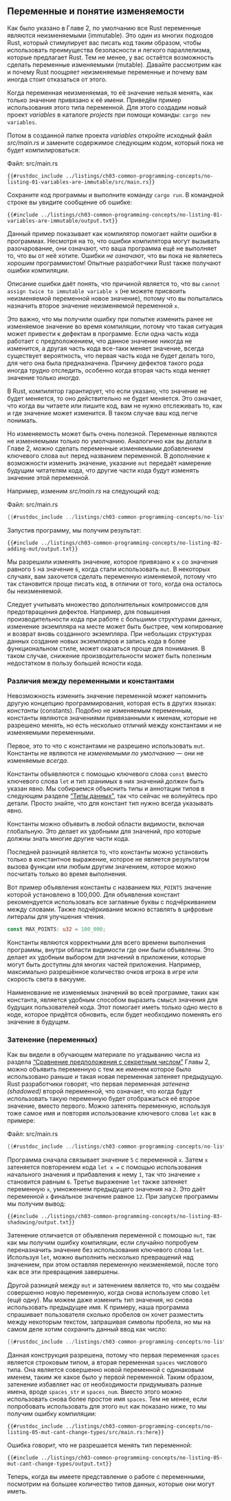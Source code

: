 ## Переменные и понятие изменяемости

Как было указано в Главе 2, по умолчанию все Rust переменные являются неизменяемыми (immutable). Это один из многих подходов Rust, который стимулирует вас писать код таким образом, чтобы использовать преимущества безопасности и легкого параллелизма, которые предлагает Rust. Тем не менее, у вас остаётся возможность сделать переменные изменяемыми (mutable). Давайте рассмотрим как и почему Rust поощряет неизменяемые переменные и почему вам иногда стоит отказаться от этого.

Когда переменная неизменяемая, то её значение нельзя менять, как только значение привязано к её имени. Приведём пример использования этого типа переменной. Для этого создадим новый проект *variables* в каталоге *projects* при помощи команды: `cargo new variables`.

Потом в созданной папке проекта *variables* откройте исходный файл *src/main.rs* и замените содержимое следующим кодом, который пока не будет компилироваться:

<span class="filename">Файл: src/main.rs</span>

```rust,ignore,does_not_compile
{{#rustdoc_include ../listings/ch03-common-programming-concepts/no-listing-01-variables-are-immutable/src/main.rs}}
```

Сохраните код программы и выполните команду `cargo run`. В командной строке вы увидите сообщение об ошибке:

```console
{{#include ../listings/ch03-common-programming-concepts/no-listing-01-variables-are-immutable/output.txt}}
```

Данный пример показывает как компилятор помогает найти ошибки в программах. Несмотря на то, что ошибки компилятора могут вызывать разочарование, они означают, что ваша программа ещё не выполняет то, что вы от неё хотите. Ошибки *не означают*, что вы пока не являетесь хорошим программистом! Опытные разработчики Rust также получают ошибки компиляции.

Описание ошибки даёт понять, что причиной является то, что вы `cannot assign twice to immutable variable x` (не можете присвоить неизменяемой переменной новое значение), потому что вы попытались назначить второе значение неизменяемой переменной  `x`.

Это важно, что мы получили ошибку при попытке изменить ранее не изменяемое значение во время компиляции, потому что такая ситуация может привести к дефектам в программе. Если одна часть кода работает с предположением, что данное значение никогда не изменится, а другая часть кода все-таки меняет значение, всегда существует вероятность, что первая часть кода не будет делать того, для чего она была предназначена. Причину дефектов такого рода иногда трудно отследить, особенно когда вторая часть кода меняет значение только *иногда*.

В Rust, компилятор гарантирует, что если указано, что значение не будет меняется, то оно действительно не будет меняется. Это означает, что когда вы читаете или пишите код, вам не нужно отслеживать то, как и где значение может изменится. В таком случае ваш код легче понимать.

Но изменяемость может быть очень полезной. Переменные являются не изменяемыми только по умолчанию. Аналогично как вы делали в Главе 2, можно сделать переменные изменяемыми добавлением ключевого слова `mut` перед названием переменной. В дополнение к возможности изменить значение, указание `mut` передаёт намерение будущим читателям кода, что другие части кода будут изменять значение этой переменной.

Например, изменим *src/main.rs* на следующий код:

<span class="filename">Файл: src/main.rs</span>

```rust
{{#rustdoc_include ../listings/ch03-common-programming-concepts/no-listing-02-adding-mut/src/main.rs}}
```

Запустив программу, мы получим результат:

```console
{{#include ../listings/ch03-common-programming-concepts/no-listing-02-adding-mut/output.txt}}
```

Мы разрешили изменять значение, которое привязано к `x` со значения равного `5` на значение `6`, когда стали использовать `mut`. В некоторых случаях, вам захочется сделать переменную изменяемой, потому что так становится проще писать код, в отличии от того, когда она осталось бы неизменяемой.

Следует учитывать множество дополнительных компромиссов для  предотвращения дефектов. Например, для повышения производительности кода при работе с большими структурами данных, изменение экземпляра на месте может быть быстрее, чем копирование и возврат вновь созданного экземпляра. При небольших структурах данных создание новых экземпляров и запись кода в более функциональном стиле, может оказаться проще для понимания. В таком случае, снижение производительности может быть полезным недостатком в пользу большей ясности кода.

### Различия между переменными и константами

Невозможность изменить значение переменной может напомнить другую концепцию программирования, которая есть в других языках: *константы* (constants). Подобно не изменяемым переменным, константы являются значениями привязанными к именам, которые не разрешено менять, но есть несколько отличий между константами и не изменяемыми переменными.

Первое, это то что с константами не разрешено использовать `mut`. Константы не являются не <em>изменяемыми по умолчанию</em> — они не изменяемые <em>всегда</em>.

Константы объявляются с помощью ключевого слова `const` вместо ключевого слова `let` и тип хранимых в них значений *должен* быть указан явно. Мы собираемся объяснить типы и аннотации типов в следующем разделе [“Типы данных”]<!--  -->, так что сейчас не волнуйтесь про детали. Просто знайте, что для констант тип нужно всегда указывать явно.

Константы можно объявить в любой области видимости, включая глобальную. Это делает их удобными для значений, про которые должны знать многие другие части кода.

Последней разницей является то, что константы можно установить только в константное выражение, которое не является результатом вызова функции или любым другим значением, которое можно посчитать только во время выполнения.

Вот пример объявления константы с названием `MAX_POINTS` значение которой установлено в 100,000. Для объявления констант рекомендуется использовать все заглавные буквы с подчёркиванием между словами. Также подчёркивание можно вставлять в цифровые литералы для улучшения чтения.

```rust
const MAX_POINTS: u32 = 100_000;
```

Константы являются корректными для всего времени выполнения программы, внутри области видимости где они были объявлены. Это  делает их удобным выбором для значений в приложении, которые могут быть доступны для многих частей приложения. Например, максимально разрешённое количество очков игрока в игре или скорость света в вакууме.

Наименование не изменяемых значений во всей программе, таких как константа, является удобным способом выразить смысл значения для будущих пользователей кода. Этот помогает иметь только одно место в коде, которое придётся обновить, если будет необходимо поменять его значение в будущем.

### Затенение (переменных)

Как вы видели в обучающем материале по угадыванию числа из раздела [“Сравнение предположения с секретным числом”](ch02-00-guessing-game-tutorial.html#comparing-the-guess-to-the-secret-number)<!--  --> Главы 2, можно объявить переменную с тем же именем которое было использовано раньше и такая новая переменная затеняет предыдущую. Rust разработчики говорят, что первая переменная *затенена (shadowed)* второй переменной, что означает, что когда будут использовать такую переменную будет отображаться её второе значение, вместо первого. Можно затенять переменную, используя тоже самое имя и повторяя использование ключевого слова `let` как в примере:

<span class="filename">Файл: src/main.rs</span>

```rust
{{#rustdoc_include ../listings/ch03-common-programming-concepts/no-listing-03-shadowing/src/main.rs}}
```

Программа сначала связывает значение `5` с переменной `x`. Затем `x` затеняется повторением кода  `let x =` с помощью использования начального значения и прибавления к нему `1`, так что значение `x` становится равным `6`. Третье выражение `let` также затеняет переменную `x`, умножением предыдущего значения на `2`. Это даёт переменной `x` финальное значение равное `12`. При запуске программы мы получим вывод:

```console
{{#include ../listings/ch03-common-programming-concepts/no-listing-03-shadowing/output.txt}}
```

Затенение отличается от объявления переменной с помощью `mut`, так как мы получим ошибку компиляции, если случайно попробуем переназначить значение без использования ключевого слова `let`. Используя `let`, можно выполнить несколько превращений над значением, при этом оставляя переменную неизменяемой, после того как все эти превращения завершены.

Другой разницей между `mut` и затенением является то, что мы создаём совершенно новую переменную, когда снова используем слово `let` (ещё одну). Мы можем даже изменить тип значения, но снова использовать предыдущее имя. К примеру, наша программа спрашивает пользователя сколько пробелов он хочет разместить между некоторым текстом, запрашивая символы пробела, но мы на самом деле хотим сохранить данный ввод как число:

```rust
{{#rustdoc_include ../listings/ch03-common-programming-concepts/no-listing-04-shadowing-can-change-types/src/main.rs:here}}
```

Данная конструкция разрешена, потому что первая переменная `spaces` является строковым типом, а вторая переменная `spaces` числового типа. Она является совершенно новой переменной с одинаковым именем, таким же какое было у первой переменной. Таким образом, затенение избавляет нас от необходимости придумывать разные имена, вроде `spaces_str` и  `spaces_num`. Вместо этого можно использовать снова более простое имя `spaces`. Тем не менее, если попробовать использовать для этого `mut` как показано ниже, то мы получим ошибку компиляции:

```rust,ignore,does_not_compile
{{#rustdoc_include ../listings/ch03-common-programming-concepts/no-listing-05-mut-cant-change-types/src/main.rs:here}}
```

Ошибка говорит, что не разрешается менять тип переменной:

```console
{{#include ../listings/ch03-common-programming-concepts/no-listing-05-mut-cant-change-types/output.txt}}
```

Теперь, когда вы имеете представление о работе с переменными, посмотрим на большее количество типов данных, которые они могут иметь.


[“Типы данных”]: ch03-02-data-types.html#data-types